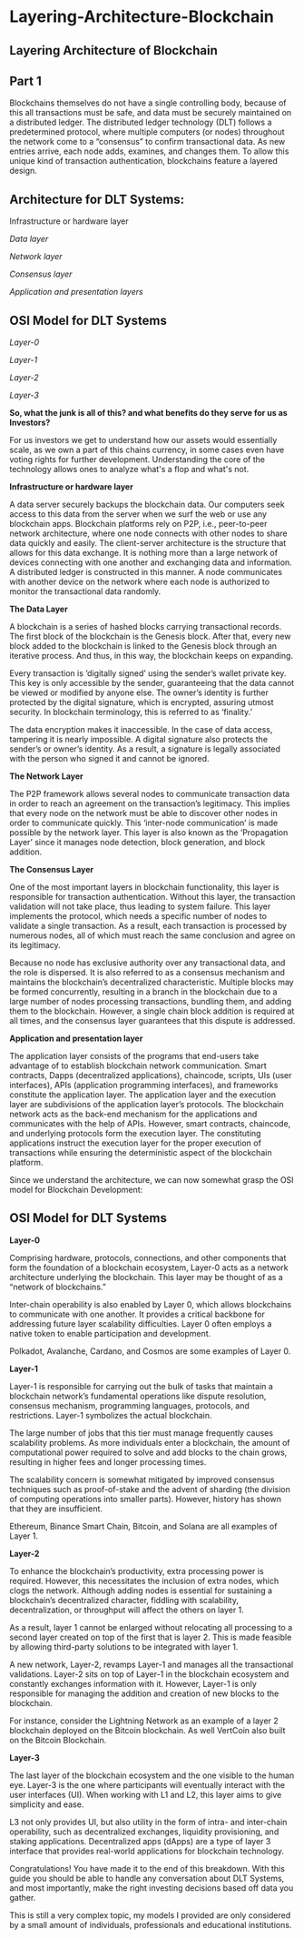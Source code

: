 # Layering-Architecture-Blockchain
## Layering Architecture of Blockchain


**Part 1**
------------------------------------
Blockchains themselves do not have a single controlling body, because of this all transactions must be safe, and data must be securely maintained on a distributed ledger. The distributed ledger technology (DLT) follows a predetermined protocol, where multiple computers (or nodes) throughout the network come to a “consensus” to confirm transactional data. As new entries arrive, each node adds, examines, and changes them. To allow this unique kind of transaction authentication, blockchains feature a layered design.


## Architecture for DLT Systems:
 Infrastructure or hardware layer
 
*Data layer*

 *Network layer*

 *Consensus layer*

 *Application and presentation layers*

## OSI Model for DLT Systems
*Layer-0*

*Layer-1*

*Layer-2*

*Layer-3*

**So, what the junk is all of this? and what benefits do they serve for us as Investors?**

For us investors we get to understand how our assets would essentially scale, as we own a part of this chains currency, in some cases even have voting rights for further development. Understanding the core of the technology allows ones to analyze what's a flop and what's not.

**Infrastructure or hardware layer**

A data server securely backups the blockchain data. Our computers seek access to this data from the server when we surf the web or use any blockchain apps. Blockchain platforms rely on P2P, i.e., peer-to-peer network architecture, where one node connects with other nodes to share data quickly and easily. The client-server architecture is the structure that allows for this data exchange. It is nothing more than a large network of devices connecting with one another and exchanging data and information. A distributed ledger is constructed in this manner. A node communicates with another device on the network where each node is authorized to monitor the transactional data randomly.

**The Data Layer**


A blockchain is a series of hashed blocks carrying transactional records. The first block of the blockchain is the Genesis block. After that, every new block added to the blockchain is linked to the Genesis block through an iterative process. And thus, in this way, the blockchain keeps on expanding.

Every transaction is ‘digitally signed’ using the sender’s wallet private key. This key is only accessible by the sender, guaranteeing that the data cannot be viewed or modified by anyone else. The owner’s identity is further protected by the digital signature, which is encrypted, assuring utmost security. In blockchain terminology, this is referred to as ‘finality.’

The data encryption makes it inaccessible. In the case of data access, tampering it is nearly impossible. A digital signature also protects the sender’s or owner’s identity. As a result, a signature is legally associated with the person who signed it and cannot be ignored.

**The Network Layer**

The P2P framework allows several nodes to communicate transaction data in order to reach an agreement on the transaction’s legitimacy. This implies that every node on the network must be able to discover other nodes in order to communicate quickly. This ‘inter-node communication’ is made possible by the network layer. This layer is also known as the ‘Propagation Layer’ since it manages node detection, block generation, and block addition.

**The Consensus Layer**

One of the most important layers in blockchain functionality, this layer is responsible for transaction authentication. Without this layer, the transaction validation will not take place, thus leading to system failure. This layer implements the protocol, which needs a specific number of nodes to validate a single transaction. As a result, each transaction is processed by numerous nodes, all of which must reach the same conclusion and agree on its legitimacy.

Because no node has exclusive authority over any transactional data, and the role is dispersed. It is also referred to as a consensus mechanism and maintains the blockchain’s decentralized characteristic.
Multiple blocks may be formed concurrently, resulting in a branch in the blockchain due to a large number of nodes processing transactions, bundling them, and adding them to the blockchain. However, a single chain block addition is required at all times, and the consensus layer guarantees that this dispute is addressed.

**Application and presentation layer**


The application layer consists of the programs that end-users take advantage of to establish blockchain network communication. Smart contracts, Dapps (decentralized applications), chaincode, scripts, UIs (user interfaces), APIs (application programming interfaces), and frameworks constitute the application layer.
The application layer and the execution layer are subdivisions of the application layer’s protocols. The blockchain network acts as the back-end mechanism for the applications and communicates with the help of APIs. However, smart contracts, chaincode, and underlying protocols form the execution layer.
The constituting applications instruct the execution layer for the proper execution of transactions while ensuring the deterministic aspect of the blockchain platform. 

Since we understand the architecture, we can now somewhat grasp the OSI model for Blockchain Development:

## OSI Model for DLT Systems

**Layer-0**

Comprising hardware, protocols, connections, and other components that form the foundation of a blockchain ecosystem, Layer-0 acts as a network architecture underlying the blockchain. This layer may be thought of as a “network of blockchains.”

Inter-chain operability is also enabled by Layer 0, which allows blockchains to communicate with one another. It provides a critical backbone for addressing future layer scalability difficulties. Layer 0 often employs a native token to enable participation and development.

Polkadot, Avalanche, Cardano, and Cosmos are some examples of Layer 0.

**Layer-1**

Layer-1 is responsible for carrying out the bulk of tasks that maintain a blockchain network’s fundamental operations like dispute resolution, consensus mechanism, programming languages, protocols, and restrictions. Layer-1 symbolizes the actual blockchain.

The large number of jobs that this tier must manage frequently causes scalability problems. As more individuals enter a blockchain, the amount of computational power required to solve and add blocks to the chain grows, resulting in higher fees and longer processing times.

The scalability concern is somewhat mitigated by improved consensus techniques such as proof-of-stake and the advent of sharding (the division of computing operations into smaller parts). However, history has shown that they are insufficient.

Ethereum, Binance Smart Chain, Bitcoin, and Solana are all examples of Layer 1.

**Layer-2**

To enhance the blockchain’s productivity, extra processing power is required. However, this necessitates the inclusion of extra nodes, which clogs the network. Although adding nodes is essential for sustaining a blockchain’s decentralized character, fiddling with scalability, decentralization, or throughput will affect the others on layer 1.

As a result, layer 1 cannot be enlarged without relocating all processing to a second layer created on top of the first that is layer 2. This is made feasible by allowing third-party solutions to be integrated with layer 1.

A new network, Layer-2, revamps Layer-1 and manages all the transactional validations. Layer-2 sits on top of Layer-1 in the blockchain ecosystem and constantly exchanges information with it. However, Layer-1 is only responsible for managing the addition and creation of new blocks to the blockchain.

For instance, consider the Lightning Network as an example of a layer 2 blockchain deployed on the Bitcoin blockchain. As well VertCoin also built on the Bitcoin Blockchain.

**Layer-3**

The last layer of the blockchain ecosystem and the one visible to the human eye. Layer-3 is the one where participants will eventually interact with the user interfaces (UI). When working with L1 and L2, this layer aims to give simplicity and ease.

L3 not only provides UI, but also utility in the form of intra- and inter-chain operability, such as decentralized exchanges, liquidity provisioning, and staking applications. Decentralized apps (dApps) are a type of layer 3 interface that provides real-world applications for blockchain technology.

Congratulations! You have made it to the end of this breakdown. With this guide you should be able to handle any conversation about DLT Systems, and most importantly, make the right investing decisions based off data you gather.

This is still a very complex topic, my models I provided are only considered by a small amount of individuals, professionals and educational institutions.



